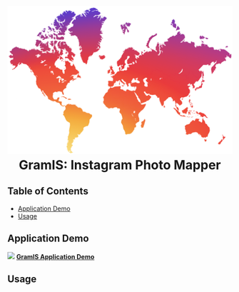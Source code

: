 <h1 align="center">
    <img src="./Documentation/GramIS-Logo.png" width="512"/><br />
    GramIS: Instagram Photo Mapper
</h1>

## Table of Contents

- [Application Demo](#application-demo)
- [Usage](#usage)

## Application Demo

<img src="./Documentation/GramIS-Demon.gif" width="720"/>
<a href="http://www.josejuansandoval.com/projects/GramIS/"><strong>GramIS Application Demo</strong></a>

## Usage

